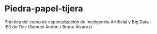 # Piedra-papel-tijera
Práctica del curso de especialización de Inteligencia Artificial y Big Data - IES de Teis (Samuel Andón / Bruno Álvarez)
